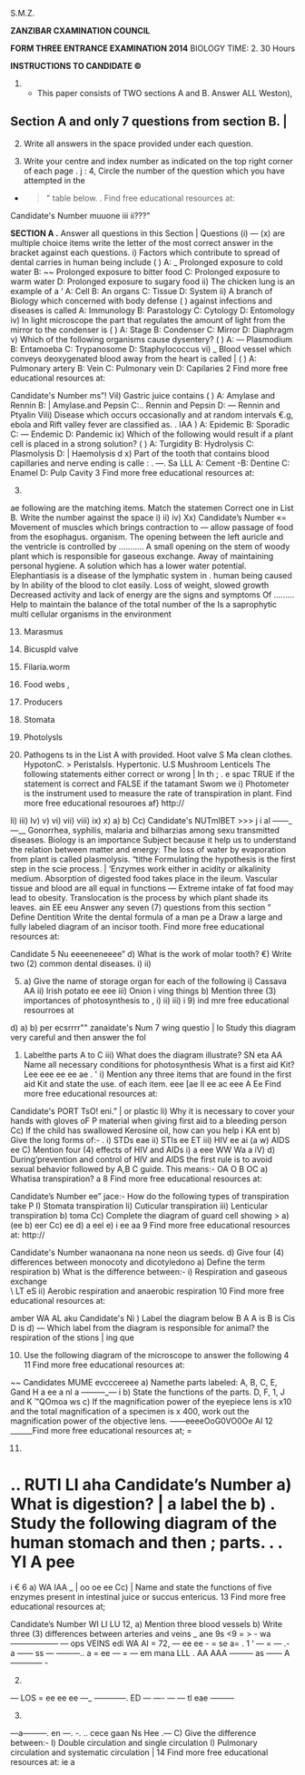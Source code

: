 S.M.Z.

**ZANZIBAR CXAMINATION COUNCIL**

**FORM THREE ENTRANCE EXAMINATION 2014**
BIOLOGY
TIME: 2. 30 Hours

**INSTRUCTIONS TO CANDIDATE ©**

1. - This paper consists of TWO sections A and B. Answer ALL Weston),

## Section A and only 7 questions from section B. |

2. Write all answers in the space provided under each question.

3. Write your centre and index number as indicated on the top right corner of each page . j
: 4, Circle the number of the question which you have attempted in the
- >" table below. .
Find free educational resources at:

Candidate's Number muuone iii ii???"

**SECTION A .**
Answer all questions in this Section |
Questions (i) — (x) are multiple choice items write the letter of the most correct answer in the bracket against each questions.
i) Factors which contribute to spread of dental carries in human being include ( )
A: _ Prolonged exposure to cold water
B: ~~ Prolonged exposure to bitter food
C: Prolonged exposure to warm water
D: Prolonged exposure to sugary food ii) The chicken lung is an example of a ‘
A: Cell B: An organs
C: Tissue D: System ii) A branch of Biology which concerned with body defense
( )
against infections and diseases is called
A: Immunology B: Parastology
C: Cytology D: Entomology iv) In light microscope the part that regulates the amount of light from the mirror to the condenser is ( )
A: Stage B: Condenser
C: Mirror D: Diaphragm v) Which of the following organisms cause dysentery? ( )
A: — Plasmodium B: Entamoeba
C: Trypanosome D: Staphylococcus vi) _ Blood vessel which conveys deoxygenated blood away from the heart is called | ( )
A: Pulmonary artery B: Vein
C: Pulmonary vein D: Capilaries
2
Find more free educational resources at:

Candidate's Number ms”!
Vil) Gastric juice contains ( )
A: Amylase and Rennin B: | Amylase.and Pepsin
C:.. Rennin and Pepsin D: — Rennin and Ptyalin
Vili) Disease which occurs occasionally and at random intervals
€.g, ebola and Rift valley fever are classified as. . IAA )
A: Epidemic B: Sporadic
C: — Endemic D: Pandemic ix) Which of the following would result if a plant cell is placed in a strong solution? ( )
A: Turgidity B: Hydrolysis
C: Plasmolysis D: | Haemolysis d
x) Part of the tooth that contains blood capillaries and nerve ending is calle
: . —. Sa LLL
A: Cement -B: Dentine
C: Enamel D: Pulp Cavity
3
Find more free educational resources at:

3. 
ae following are the matching items. Match the statemen
Correct one in List B. Write the number against the space i)
ii)
iv)
Xx)
Candidate’s Number «=
Movement of muscles which brings contraction to
— allow passage of food from the esophagus.
organism.
The opening between the left auricle and the ventricle is controlled by ...........
   A small opening on the stem of woody plant which is responsible for gaseous exchange.
Away of maintaining personal hygiene.
   A solution which has a lower water potential.
Elephantiasis is a disease of the lymphatic system in
. human being caused by
In ability of the blood to clot easily.
Loss of weight, slowed growth
Decreased activity and lack of energy are the signs and symptoms Of .........
Help to maintain the balance of the total number of the
Is a saprophytic multi cellular organisms in the environment

13. Marasmus

14. Bicuspld valve

15. Filaria.worm

16. Food webs ,

17. Producers

18. Stomata

19. Photolysls

20. Pathogens ts in the List A with provided.
Hoot valve
S
Ma clean clothes.
HypotonC. >
Peristalsls.
Hypertonic. U.S
Mushroom
Lenticels
The following statements either correct or wrong | In th
; . e spac
TRUE if the statement is correct and FALSE if the tatamant Swom we i)
Photometer is the instrument used to measure the rate of transpiration in plant.
Find more free educational resouroes af}
http://

li)
iii)
Iv)
v)
vi)
vii)
viii)
ix)
x)
a)
b)
Cc)
Candidate's NUTmIBET >>>
j i al
——_—__ Gonorrhea, syphilis, malaria and bilharzias among sexu transmitted diseases.
Biology is an importance Subject because it help us to understand the relation between matter and energy:
The loss of water by evaporation from plant is called plasmolysis. “tithe
Formulating the hypothesis is the first step in the scie process. |
‘Enzymes work either in acidity or alkalinity medium.
Absorption of digested food takes place in the ileum.
Vascular tissue and blood are all equal in functions —
Extreme intake of fat food may lead to obesity.
Translocation is the process by which plant shade its leaves.
ain EE eeu
Answer any seven (7) questions from this section
” Define Dentition
Write the dental formula of a man pe a
Draw a large and fully labeled diagram of an incisor tooth.
Find more free educational resources at:

Candidate 5 Nu eeeeneneeee”
d) What is the work of molar tooth?
€) Write two (2) common dental diseases.
i)
ii)

5. a) Give the name of storage organ for each of the following i) Cassava
AA
ii) Irish potato ee eee iii) Onion i ving things b) Mention three (3) importances of photosynthesis to ,
i)
ii)
iii)
i 9)
ind mre free educational resourroes at

d)
a)
b)
per ecsrrrr""
zanaidate's Num 7
wing questio
| lo
Study this diagram very careful and then answer the fol
1) Labelthe parts A to C
iii) What does the diagram illustrate?
SN eta
AA
Name all necessary conditions for photosynthesis
What is a first aid Kit?
\
Lee eee ee ee ae
. '
i) Mention any three items that are found in the first aid Kit and state the use. of each item.
eee
[ae II
ee ac eee
   A Ee
Find more free educational resources at:

Candidate's PORT TsO! eni.”
| or plastic li) Why it is necessary to cover your hands with gloves oF P
material when giving first aid to a bleeding person
Cc) If the child has swallowed Kerosine oil, how can you help i KA
ent b) Give the long forms of:- .
i) STDs eae ii) STIs ee ET
iii) HIV ee ai
(a w) AIDS
ee
C) Mention four (4) effects of HIV and AIDs i) a eee
WW Wa a
iV)
d) During’prevention and control of HIV and AIDS the first rule is to avoid sexual behavior followed by A,B C guide. This means:-
OA
O B
OC
a) Whatisa transpiration?
a
8
Find more free educational resources at:

Candidate’s Number ee”
jace:-
How do the following types of transpiration take P
I) Stomata transpiration li) Cuticular transpiration iii) Lenticular transpiration b)
toma
Cc) Complete the diagram of guard cell showing >
a) (ee b) eer
Cc) ee d) a eel e) i ee aa
9
Find more free educational resources at:
http://

Candidate's Number wanaonana na none neon us seeds.
d) Give four (4) differences between monocoty and dicotyledono a) Define the term respiration b) What is the difference between:-
i) Respiration and gaseous exchange
\
\ LT
eS
ii) Aerobic respiration and anaerobic respiration
10
Find more free educational resources at:

amber WA AL aku
Candidate's
Ni
) Label the diagram below
B
A
   A is
   B is
Cis
   D is d) — Which label from the diagram is responsible for animal?
the respiration of the stions
| ing que

10. Use the following diagram of the microscope to answer the following 4
11
Find more free educational resources at:

~~
Candidates MUME evcccereee a) Namethe parts labeled: A, B, C, E, Gand H
a ee a nl a
———_—
i b) State the functions of the parts. D, F, 1, J and K
™QOmoa ws c) If the magnification power of the eyepiece lens is x10 and the total magnification of a specimen is x 400, work out the magnification power of the objective lens.
——eeeeOoG0VO0Oe AI
12
______Find more free educational resources at; =

11. 
..
RUTI LI aha
Candidate’s Number a) What is digestion? | a label the b) . Study the following diagram of the human stomach and then ;
parts. . .
YI A
pee
=
i € 6
a)
WA IAA _ |
oo oe ee
Cc) | Name and state the functions of five enzymes present in intestinal juice or succus entericus.
13
Find more free educational resources at;

Candidate’s Number WI LI LU
12, a) Mention three blood vessels b) Write three (3) differences between arteries and veins
_ ane
9s <9 = > - wa
—————— — ops VEINS
edi WA AI = 72, —
ee ee - = se a= .
1 ‘
— =
— .- a
—— ss — ———..
a =
ee — = —
em mana
LLL .
AA AAA ——— as ——
A———— -

2. 
—
LOS =
ee ee ee —_ ————. ED
— —- —
— tl eae ———

3. 
—a———.
en —. -.
.. cece gaan Ns Hee .—
C) Give the difference between:-
l) Double circulation and single circulation
I) Pulmonary circulation and systematic circulation
| 14
Find more free educational resources at: ie a